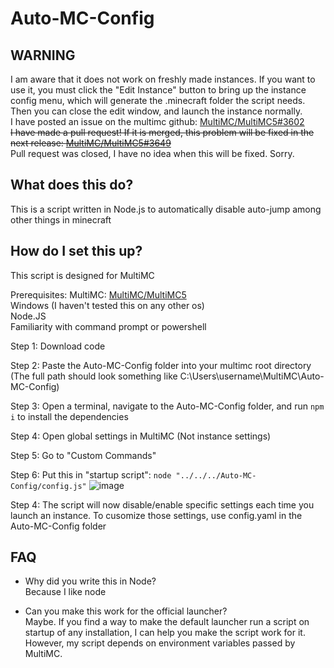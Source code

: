 # Auto-MC-Config

## WARNING
I am aware that it does not work on freshly made instances. If you want to use it, you must click the "Edit Instance" button to bring up the instance config menu, which will generate the .minecraft folder the script needs. Then you can close the edit window, and launch the instance normally.  
I have posted an issue on the multimc github: [MultiMC/MultiMC5#3602](https://github.com/MultiMC/MultiMC5/issues/3602)  
~~I have made a pull request! If it is merged, this problem will be fixed in the next release: [MultiMC/MultiMC5#3649](https://github.com/MultiMC/MultiMC5/pull/3649)~~  
Pull request was closed, I have no idea when this will be fixed. Sorry.  

## What does this do?
This is a script written in Node.js to automatically disable auto-jump among other things in minecraft

## How do I set this up?
This script is designed for MultiMC

Prerequisites: 
MultiMC: [MultiMC/MultiMC5](https://github.com/MultiMC/MultiMC5)  
Windows (I haven't tested this on any other os)  
Node.JS  
Familiarity with command prompt or powershell  

Step 1: Download code

Step 2: Paste the Auto-MC-Config folder into your multimc root directory (The full path should look something like C:\Users\username\MultiMC\Auto-MC-Config)

Step 3: Open a terminal, navigate to the Auto-MC-Config folder, and run `npm i` to install the dependencies

Step 4: Open global settings in MultiMC (Not instance settings)

Step 5: Go to "Custom Commands"

Step 6: Put this in "startup script":
`node "../../../Auto-MC-Config/config.js"`
![image](https://user-images.githubusercontent.com/20461232/107690088-8213e680-6c5e-11eb-9be6-476ea3c9e331.png)

Step 4: The script will now disable/enable specific settings each time you launch an instance. To cusomize those settings, use config.yaml in the Auto-MC-Config folder

## FAQ
- Why did you write this in Node?  
Because I like node

- Can you make this work for the official launcher?  
Maybe. If you find a way to make the default launcher run a script on startup of any installation, I can help you make the script work for it. However, my script depends on environment variables passed by MultiMC.
